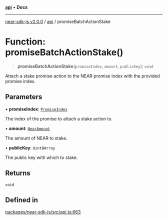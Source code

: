 [**api**](../README.md) • **Docs**

***

[near-sdk-js v2.0.0](../../packages.md) / [api](../README.md) / promiseBatchActionStake

# Function: promiseBatchActionStake()

> **promiseBatchActionStake**(`promiseIndex`, `amount`, `publicKey`): `void`

Attach a stake promise action to the NEAR promise index with the provided promise index.

## Parameters

• **promiseIndex**: [`PromiseIndex`](../../utils/type-aliases/PromiseIndex.md)

The index of the promise to attach a stake action to.

• **amount**: [`NearAmount`](../../utils/type-aliases/NearAmount.md)

The amount of NEAR to stake.

• **publicKey**: `Uint8Array`

The public key with which to stake.

## Returns

`void`

## Defined in

[packages/near-sdk-js/src/api.ts:663](https://github.com/dim-daskalov/near-sdk-js/blob/d666013bbb17e79dbf6b4425d4bac78f40b0804c/packages/near-sdk-js/src/api.ts#L663)
